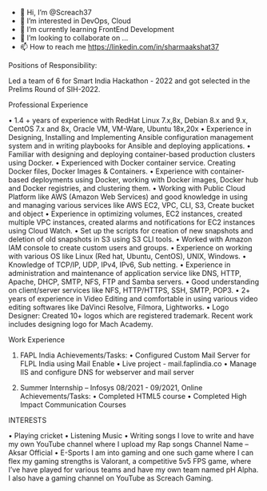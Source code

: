 - 👋 Hi, I’m @Screach37
- 👀 I’m interested in DevOps, Cloud
- 🌱 I’m currently learning FrontEnd Development
- 💞️ I’m looking to collaborate on ...
- 📫 How to reach me https://linkedin.com/in/sharmaakshat37

<!---
Screach37/Screach37 is a ✨ special ✨ repository because its `README.md` (this file) appears on your GitHub profile.
You can click the Preview link to take a look at your changes.
--->
Positions of Responsibility: 

  Led a team of 6 for Smart India Hackathon - 2022 and got selected in the Prelims Round of SIH-2022.

Professional Experience

  •	1.4 + years of experience with RedHat Linux 7.x,8x, Debian 8.x and 9.x, CentOS 7.x and 8x, Oracle VM, VM-Ware, Ubuntu 18x,20x
  •	Experience in Designing, Installing and Implementing Ansible configuration management system and in writing playbooks for Ansible and deploying applications.
  •	Familiar with designing and deploying container-based production clusters using Docker.
  •	Experienced with Docker container service. Creating Docker files, Docker Images & Containers.
  •	Experience with container-based deployments using Docker, working with Docker images, Docker hub and Docker registries, and clustering them.
  •	Working with Public Cloud Platform like AWS (Amazon Web Services) and good knowledge in using and managing various services like AWS EC2, VPC, CLI, S3, Create         bucket and object
  •	Experience in optimizing volumes, EC2 instances, created multiple VPC instances, created alarms and notifications for EC2 instances using Cloud Watch. 
  •	Set up the scripts for creation of new snapshots and deletion of old snapshots in S3 using S3 CLI tools. 
  •	Worked with Amazon IAM console to create custom users and groups.
  •	Experience on working with various OS like Linux (Red hat, Ubuntu, CentOS), UNIX, Windows.
  •	Knowledge of TCP/IP, UDP, IPv4, IPv6, Sub netting.
  •	Experience in administration and maintenance of application service like DNS, HTTP, Apache, DHCP, SMTP, NFS, FTP and Samba servers.
  •	Good understanding on client/server services like NFS, HTTP/HTTPS, SSH, SMTP, POP3.
  •	2+ years of experience in Video Editing and comfortable in using various video editing softwares like DaVinci Resolve, Filmora, Lightworks. 
  •	Logo Designer: Created 10+ logos which are registered trademark. Recent work includes designing logo for Mach Academy.

Work Experience

1.	FAPL India 
  Achievements/Tasks:
  •	Configured Custom Mail Server for FLPL India using Mail Enable
  •	Live project - mail.faplindia.co
  •	Manage IIS and configure DNS for webserver and mail server

2.	Summer Internship – Infosys
  08/2021 - 09/2021, Online
  Achievements/Tasks:
  •	Completed HTML5 course
  •	Completed High Impact Communication Courses



INTERESTS

  •	Playing cricket
  •	Listening Music
  •	Writing songs 
    I love to write and have my own YouTube channel where I upload my Rap songs
    Channel Name – Aksar Official
  •	E-Sports
    I am into gaming and one such game where I can flex my gaming strengths is Valorant, a competitive 5v5 FPS game, where I’ve have played for various teams and have     my own team named pH Alpha.  
    I also have a gaming channel on YouTube as Screach Gaming.

